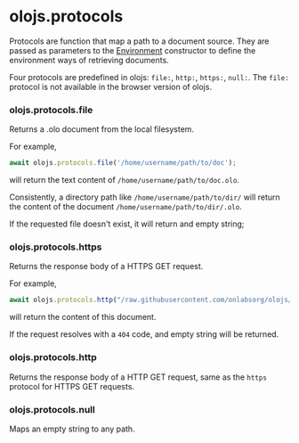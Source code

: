 # olojs.protocols
Protocols are function that map a path to a document source. They are passed
as parameters to the [Environment](./environment.md) constructor to define
the environment ways of retrieving documents.

Four protocols are predefined in olojs: `file:`, `http:`, `https:`, `null:`. The
`file:` protocol is not available in the browser version of olojs.


### olojs.protocols.file
Returns a .olo document from the local filesystem.

For example,

```js
await olojs.protocols.file('/home/username/path/to/doc');
```

will return the text content of `/home/username/path/to/doc.olo`.

Consistently, a directory path like `/home/username/path/to/dir/` will return
the content of the document `/home/username/path/to/dir/.olo`.

If the requested file doesn't exist, it will return and empty string;


### olojs.protocols.https
Returns the response body of a HTTPS GET <uri> request.

For example,

```js
await olojs.protocols.http("/raw.githubusercontent.com/onlabsorg/olojs/master/docs/api/protocols.md")
```

will return the content of this document.

If the request resolves with a `404` code, and empty string will be returned.


### olojs.protocols.http
Returns the response body of a HTTP GET <uri> request, same as the `https` 
protocol for HTTPS GET requests.


### olojs.protocols.null
Maps an empty string to any path.
